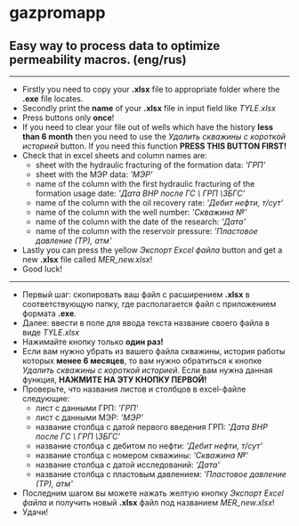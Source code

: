 # gazpromapp
## Easy way to process data to optimize permeability macros. (eng/rus)

---

* Firstly you need to copy your **.xlsx** file to appropriate folder
where the **.exe** file locates.
* Secondly print the **name** of your **.xlsx** file in input 
field like *TYLE.xlsx*
* Press buttons only **once**!
* If you need to clear your file out of wells which have the history
**less than 6 month** then you need to use the *Удалить скважины с 
короткой историей* button. If you need this function **PRESS THIS BUTTON FIRST!**
* Check that in excel sheets and column names are:
  * sheet with the hydraulic fracturing of the formation data: *'ГРП'*
  * sheet with the МЭР data: *'МЭР'*
  * name of the column with the first hydraulic fracturing of the formation usage date: *'Дата ВНР после ГС \\ ГРП \\ЗБГС'*
  * name of the column with the oil recovery rate: *'Дебит нефти, т/сут'*
  * name of the column with the well number: *'Скважина №'*
  * name of the column with the date of the research: *'Дата'*
  * name of the column with the reservoir pressure: *'Пластовое давление (ТР), атм'*
* Lastly you can press the yellow *Экспорт Excel файла* button and get a new **.xlsx** file called *MER_new.xlsx*!
* Good luck!


---


* Первый шаг: скопировать ваш файл с расширением **.xlsx** в соответствующую
папку, где располагается файл с приложением формата **.exe**.
* Далее: ввести в поле для ввода текста название своего файла в виде
*TYLE.xlsx*
* Нажимайте кнопку только **один раз!**
* Если вам нужно убрать из вашего файла скважины, история работы которых
**менее 6 месяцев**, то вам нужно обратиться к кнопке *Удалить скважины с 
короткой историей*. Если вам нужна данная функция, **НАЖМИТЕ НА ЭТУ КНОПКУ ПЕРВОЙ!**
* Проверьте, что названия листов и столбцов в excel-файле следующие:
  * лист с данными ГРП: *'ГРП'*
  * лист с данными МЭР: *'МЭР'*
  * название столбца с датой первого введения ГРП: *'Дата ВНР после ГС \\ ГРП \\ЗБГС'*
  * название столбца с дебитом по нефти: *'Дебит нефти, т/сут'*
  * название столбца с номером скважины: *'Скважина №'*
  * название столбца с датой исследований: *'Дата'*
  * название столбца с пластовым давлением: *'Пластовое давление (ТР), атм'*
* Последним шагом вы можете нажать желтую кнопку *Экспорт Excel файла* и получить новый **.xlsx** файл под названием *MER_new.xlsx*!
* Удачи!